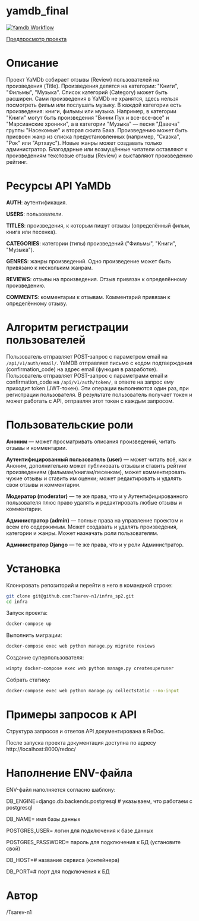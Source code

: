 # yamdb_final

[![Yamdb Workflow](https://github.com/Tsarev-n1/yamdb_final/actions/workflows/yamdb_workflow.yml/badge.svg?branch=master)](https://github.com/Tsarev-n1/yamdb_final/actions/workflows/yamdb_workflow.yml)

[Предпросмотр проекта](http://tsarev.ddns.net/redoc/)

# Описание

Проект YaMDb собирает отзывы (Review) пользователей на произведения (Title). Произведения делятся на категории: "Книги", "Фильмы", "Музыка". Список категорий (Category) может быть расширен.
Сами произведения в YaMDb не хранятся, здесь нельзя посмотреть фильм или послушать музыку.
В каждой категории есть произведения: книги, фильмы или музыка. Например, в категории "Книги" могут быть произведения "Винни Пух и все-все-все" и "Марсианские хроники", а в категории "Музыка" — песня "Давеча" группы "Насекомые" и вторая сюита Баха. Произведению может быть присвоен жанр из списка предустановленных (например, "Сказка", "Рок" или "Артхаус"). Новые жанры может создавать только администратор.
Благодарные или возмущённые читатели оставляют к произведениям текстовые отзывы (Review) и выставляют произведению рейтинг.

# Ресурсы API YaMDb

**AUTH**: аутентификация.

**USERS**: пользователи.

**TITLES**: произведения, к которым пишут отзывы (определённый фильм, книга или песенка).

**CATEGORIES**: категории (типы) произведений ("Фильмы", "Книги", "Музыка").

**GENRES**: жанры произведений. Одно произведение может быть привязано к нескольким жанрам.

**REVIEWS**: отзывы на произведения. Отзыв привязан к определённому произведению.

**COMMENTS**: комментарии к отзывам. Комментарий привязан к определённому отзыву.

# Алгоритм регистрации пользователей

Пользователь отправляет POST-запрос с параметром email на `/api/v1/auth/email/`.
YaMDB отправляет письмо с кодом подтверждения (confirmation_code) на адрес email (функция в разработке).
Пользователь отправляет POST-запрос с параметрами email и confirmation_code на `/api/v1/auth/token/`, в ответе на запрос ему приходит token (JWT-токен).
Эти операции выполняются один раз, при регистрации пользователя. В результате пользователь получает токен и может работать с API, отправляя этот токен с каждым запросом.

# Пользовательские роли

**Аноним** — может просматривать описания произведений, читать отзывы и комментарии.

**Аутентифицированный пользователь (user)** — может читать всё, как и Аноним, дополнительно может публиковать отзывы и ставить рейтинг произведениям (фильмам/книгам/песенкам), может комментировать чужие отзывы и ставить им оценки; может редактировать и удалять свои отзывы и комментарии.

**Модератор (moderator)** — те же права, что и у Аутентифицированного пользователя плюс право удалять и редактировать любые отзывы и комментарии.

**Администратор (admin)** — полные права на управление проектом и всем его содержимым. Может создавать и удалять произведения, категории и жанры. Может назначать роли пользователям.

**Администратор Django** — те же права, что и у роли Администратор.

# Установка

Клонировать репозиторий и перейти в него в командной строке:
```sh
git clone git@github.com:Tsarev-n1/infra_sp2.git
cd infra
```
Запуск проекта:
```sh
docker-compose up
```
Выполнить миграции:
```sh
docker-compose exec web python manage.py migrate reviews
```
Создание суперпользователя:
```sh
winpty docker-compose exec web python manage.py createsuperuser
```
Собрать статику:
```sh
docker-compose exec web python manage.py collectstatic --no-input
```

# Примеры запросов к API

Структура запросов и ответов API документирована в ReDoc.

После запуска проекта документация доступна по адресу http://localhost:8000/redoc/

# Наполнение ENV-файла

ENV-файл наполняется согласно шаблону:

DB_ENGINE=django.db.backends.postgresql # указываем, что работаем с postgresql

DB_NAME= имя базы данных

POSTGRES_USER= логин для подключения к базе данных

POSTGRES_PASSWORD= пароль для подключения к БД (установите свой)

DB_HOST=# название сервиса (контейнера)

DB_PORT=# порт для подключения к БД


# Автор 

/Tsarev-n1
